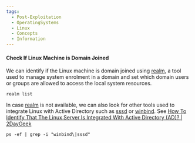 ```yaml
---
tags:
  - Post-Exploitation
  - OperatingSystems
  - Linux
  - Concepts
  - Information
---
```


#### Check If Linux Machine is Domain Joined

We can identify if the Linux machine is domain joined using [realm](https://access.redhat.com/documentation/en-us/red_hat_enterprise_linux/7/html/windows_integration_guide/cmd-realmd), a tool used to manage system enrolment in a domain and set which domain users or groups are allowed to access the local system resources.

```shell-session
realm list
```

In case [realm](https://access.redhat.com/documentation/en-us/red_hat_enterprise_linux/7/html/windows_integration_guide/cmd-realmd) is not available, we can also look for other tools used to integrate Linux with Active Directory such as [sssd](https://sssd.io/) or [winbind](https://www.samba.org/samba/docs/current/man-html/winbindd.8.html). See [How To Identify That The Linux Server Is Integrated With Active Directory (AD)? | 2DayGeek](https://www.2daygeek.com/how-to-identify-that-the-linux-server-is-integrated-with-active-directory-ad/)

```shell-session
ps -ef | grep -i "winbind\|sssd"
```
